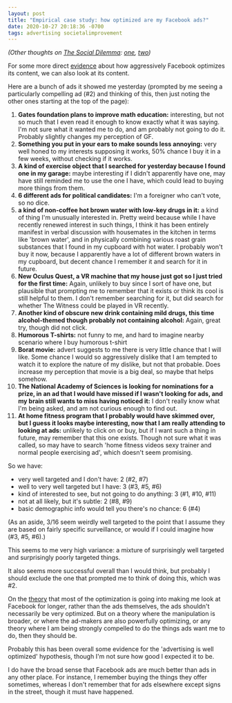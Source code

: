 ```yaml
---
layout: post
title: "Empirical case study: how optimized are my Facebook ads?"
date: 2020-10-27 20:18:36 -0700
tags: advertising societalimprovement
---
```

*(Other thoughts on [The Social Dilemma](https://www.thesocialdilemma.com/): [one](https://worldspiritsockpuppet.com/2020/10/26/the-social-dilemma-review.html), [two](https://worldspiritsockpuppet.com/2020/10/27/social-dilemma-2.html))*

For some more direct [evidence](https://worldspiritsockpuppet.com/2020/10/27/social-dilemma-2.html) about how aggressively Facebook optimizes its content, we can also look at its content.

Here are a bunch of ads it showed me yesterday (prompted by me seeing a particularly compelling ad (#2) and thinking of this, then just noting the other ones starting at the top of the page):<!--ex-->
1. **Gates foundation plans to improve math education:** interesting, but not so much that I even read it enough to know exactly what it was saying. I'm not sure what it wanted me to do, and am probably not going to do it. Probably slightly changes my perception of GF.
2. **Something you put in your ears to make sounds less annoying:** very well honed to my interests supposing it works, 50% chance I buy it in a few weeks, without checking if it works.
3. **A kind of exercise object that I searched for yesterday because I found one in my garage:** maybe interesting if I didn't apparently have one, may have still reminded me to use the one I have, which could lead to buying more things from them.
4. **6 different ads for political candidates:** I'm a foreigner who can't vote, so no dice.
10. **a kind of non-coffee hot brown water with low-key drugs in it:** a kind of thing I'm unusually interested in. Pretty weird because while I have recently renewed interest in such things, I think it has been entirely manifest in verbal discussion with housemates in the kitchen in terms like 'brown water', and in physically combining various roast grain substances that I found in my cupboard with hot water. I probably won't buy it now, because I apparently have a lot of different brown waters in my cupboard, but decent chance I remember it and search for it in future.
11. **New Oculus Quest, a VR machine that my house just got so I just tried for the first time:** Again, unlikely to buy since I sort of have one, but plausible that prompting me to remember that it exists or think its cool is still helpful to them. I don't remember searching for it, but did search for whether The Witness could be played in VR recently.
12. **Another kind of obscure new drink containing mild drugs, this time alcohol-themed though probably not containing alcohol:** Again, great try, though did not click.
13. **Humorous T-shirts:** not funny to me, and hard to imagine nearby scenario where I buy humorous t-shirt
14. **Borat movie:** advert suggests to me there is very little chance that I will like. Some chance I would so aggressively dislike that I am tempted to watch it to explore the nature of my dislike, but not that probable. Does increase my perception that movie is a big deal, so maybe that helps somehow.
15. **The National Academy of Sciences is looking for nominations for a prize, in an ad that I would have missed if I wasn't looking for ads, and my brain still wants to miss having noticed it:** I don't really know what I'm being asked, and am not curious enough to find out.
16. **At home fitness program that I probably would have skimmed over, but I guess it looks maybe interesting, now that I am really attending to looking at ads:** unlikely to click on or buy, but if I want such a thing in future, may remember that this one exists. Though not sure what it was called, so may have to search 'home fitness videos sexy trainer and normal people exercising ad', which doesn't seem promising.

So we have:
- very well targeted and I don't have: 2 (#2, #7)
- well to very well targeted but I have: 3 (#3, #5, #6)
- kind of interested to see, but not going to do anything: 3 (#1, #10, #11)
- not at all likely, but it's subtle: 2 (#8, #9)
- basic demographic info would tell you there's no chance: 6 (#4)

(As an aside, 3/16 seem weirdly well targeted to the point that I assume they are based on fairly specific surveillance, or would if I could imagine how (#3, #5, #6).)

This seems to me very high variance: a mixture of surprisingly well targeted and surprisingly poorly targeted things.

It also seems more successful overall than I would think, but probably I should exclude the one that prompted me to think of doing this, which was #2.

On the [theory](https://worldspiritsockpuppet.com/2020/10/26/the-social-dilemma-review.html) that most of the optimization is going into making me look at Facebook for longer, rather than the ads themselves, the ads shouldn't necessarily be very optimized. But on a theory where the manipulation is broader, or where the ad-makers are also powerfully optimizing, or any theory where I am being strongly compelled to do the things ads want me to do, then they should be.

Probably this has been overall some evidence for the 'advertising is well optimized' hypothesis, though I'm not sure how good I expected it to be.

I do have the broad sense that Facebook ads are much better than ads in any other place. For instance, I remember buying the things they offer sometimes, whereas I don't remember that for ads elsewhere except signs in the street, though it must have happened.
